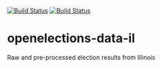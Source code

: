 [![Build Status](https://github.com/openelections/openelections-data-il/actions/workflows/data_tests.yml/badge.svg?branch=master)](https://github.com/openelections/openelections-data-il/actions/workflows/data_tests.yml?query=branch%3Amaster)
[![Build Status](https://github.com/openelections/openelections-data-il/actions/workflows/format_tests.yml/badge.svg?branch=master)](https://github.com/openelections/openelections-data-il/actions/workflows/format_tests.yml?query=branch%3Amaster)

# openelections-data-il
Raw and pre-processed election results from Illinois
